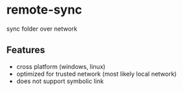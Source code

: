 # remote-sync

sync folder over network

## Features
- cross platform (windows, linux)
- optimized for trusted network (most likely local network)
- does not support symbolic link

